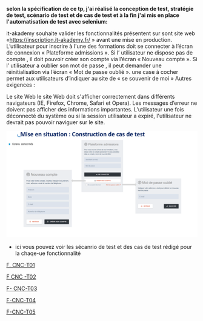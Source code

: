 **selon la spécification de  ce tp, j'ai réalisé la conception de test, stratégie de test, scénario de test et de cas de test et à la fin j'ai mis en place l'automatisation de test avec selenium:**

it-akademy souhaite valider les fonctionnalités présentent sur sont site web «https://inscription.it-akademy.fr/ » avant une mise en production.
L’utilisateur pour inscrire à l'une des formations doit se connecter à l’écran de connexion « Plateforme admissions ».
Si l’ utilisateur ne dispose pas de compte , il doit pouvoir créer son compte via l’écran « Nouveau compte ».
Si l’ utilisateur a oublier son mot de passe , il peut demander une réinitialisation via l’écran « Mot de passe oublié ».
une case à cocher permet aux utilisateurs d’indiquer au site de « se souvenir de moi »
Autres exigences :

Le site Web le site Web doit s'afficher correctement dans différents navigateurs (IE, Firefox, Chrome, Safari et Opera).
Les messages d’erreur ne doivent pas afficher des informations importantes.
L'utilisateur une fois déconnecté du système ou si la session utilisateur a expiré, l'utilisateur ne devrait pas pouvoir naviguer sur le site.

![](https://github.com/esmailhaidari24/Tp--test--fonctionnel/blob/main/Capture%20d%E2%80%99e%CC%81cran%201403-06-13%20a%CC%80%2018.46.27.png)

* ici vous pouvez voir les sécanrio de test et des cas de test rédigé pour la chaqe-ue fonctionnalité
  
[ F. CNC-T01  ](https://docs.google.com/spreadsheets/d/1NHMhXPUjIS9If8h3lKxVs00my0X7lEJ5RW9zi5k4qao/pubhtml?gid=925019281&single=true)

[F CNC -T02](https://docs.google.com/spreadsheets/d/1NHMhXPUjIS9If8h3lKxVs00my0X7lEJ5RW9zi5k4qao/pubhtml?gid=1125539363&single=true)

[F- CNC-T03  ](https://docs.google.com/spreadsheets/d/1NHMhXPUjIS9If8h3lKxVs00my0X7lEJ5RW9zi5k4qao/pubhtml?gid=1036696146&single=true)

[F-CNC-T04](https://docs.google.com/spreadsheets/d/1NHMhXPUjIS9If8h3lKxVs00my0X7lEJ5RW9zi5k4qao/pubhtml?gid=1745698927&single=true)


[F-CNC-T05](https://docs.google.com/spreadsheets/d/1NHMhXPUjIS9If8h3lKxVs00my0X7lEJ5RW9zi5k4qao/pubhtml?gid=2141835912&single=true)

